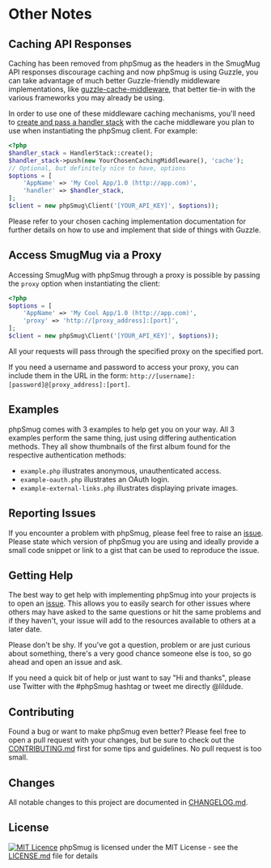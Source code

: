 
# Other Notes

## Caching API Responses

Caching has been removed from phpSmug as the headers in the SmugMug API responses discourage caching and now phpSmug is using Guzzle, you can take advantage of much better Guzzle-friendly middleware implementations, like [guzzle-cache-middleware](https://github.com/Kevinrob/guzzle-cache-middleware), that better tie-in with the various frameworks you may already be using.

In order to use one of these middleware caching mechanisms, you'll need to [create and pass a handler stack](http://docs.guzzlephp.org/en/latest/handlers-and-middleware.html) with the cache middleware you plan to use when instantiating the phpSmug client. For example:

```php
<?php
$handler_stack = HandlerStack::create();
$handler_stack->push(new YourChosenCachingMiddleware(), 'cache');
// Optional, but definitely nice to have, options
$options = [
    'AppName' => 'My Cool App/1.0 (http://app.com)',
    'handler' => $handler_stack,
];
$client = new phpSmug\Client('[YOUR_API_KEY]', $options));
```

Please refer to your chosen caching implementation documentation for further details on how to use and implement that side of things with Guzzle.


## Access SmugMug via a Proxy

Accessing SmugMug with phpSmug through a proxy is possible by passing the `proxy` option when instantiating the client:

```php
<?php
$options = [
    'AppName' => 'My Cool App/1.0 (http://app.com)',
    'proxy' => 'http://[proxy_address]:[port]',
];
$client = new phpSmug\Client('[YOUR_API_KEY]', $options));
```

All your requests will pass through the specified proxy on the specified port.

If you need a username and password to access your proxy, you can include them in the URL in the form: `http://[username]:[password]@[proxy_address]:[port]`.

## Examples

phpSmug comes with 3 examples to help get you on your way. All 3 examples perform the same thing, just using differing authentication methods. They all show thumbnails of the first album found for the respective authentication methods:

- `example.php` illustrates anonymous, unauthenticated access.
- `example-oauth.php` illustrates an OAuth login.
- `example-external-links.php` illustrates displaying private images.

## Reporting Issues

If you encounter a problem with phpSmug, please feel free to raise an [issue](https://github.com/lildude/phpSmug/issues).  Please state which version of phpSmug you are using and ideally provide a small code snippet or link to a gist that can be used to reproduce the issue.

## Getting Help

The best way to get help with implementing phpSmug into your projects is to open an [issue](https://github.com/lildude/phpSmug/issues). This allows you to easily search for other issues where others may have asked to the same questions or hit the same problems and if they haven't, your issue will add to the resources available to others at a later date.

Please don't be shy. If you've got a question, problem or are just curious about something, there's a very good chance someone else is too, so go ahead and open an issue and ask.

If you need a quick bit of help or just want to say "Hi and thanks", please use Twitter with the #phpSmug hashtag or tweet me directly @lildude.

## Contributing

Found a bug or want to make phpSmug even better? Please feel free to open a pull request with your changes, but be sure to check out the [CONTRIBUTING.md](https://github.com/lildude/phpSmug/blob/master/CONTRIBUTING.md) first for some tips and guidelines. No pull request is too small.

## Changes

All notable changes to this project are documented in [CHANGELOG.md](https://github.com/lildude/phpSmug/blob/master/CHANGELOG.md).

## License

[![MIT Licence](https://img.shields.io/badge/license-MIT-blue.svg?maxAge=31622400)](https://opensource.org/licenses/MIT) phpSmug is licensed under the MIT License - see the [LICENSE.md](https://github.com/lildude/phpSmug/blob/master/LICENSE.md) file for details
